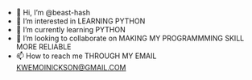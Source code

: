- 👋 Hi, I’m @beast-hash
- 👀 I’m interested in LEARNING PYTHON
- 🌱 I’m currently learning PYTHON
- 💞️ I’m looking to collaborate on MAKING MY PROGRAMMMING SKILL MORE RELIABLE
- 📫 How to reach me THROUGH MY EMAIL KWEMOINICKSON@GMAIL.COM

<!---
beast-hash/beast-hash is a ✨ special ✨ repository because its `README.md` (this file) appears on your GitHub profile.
You can click the Preview link to take a look at your changes.
--->
